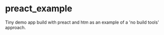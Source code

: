 # preact_example
Tiny demo app build with preact and htm as an example of a 'no build tools' approach.

